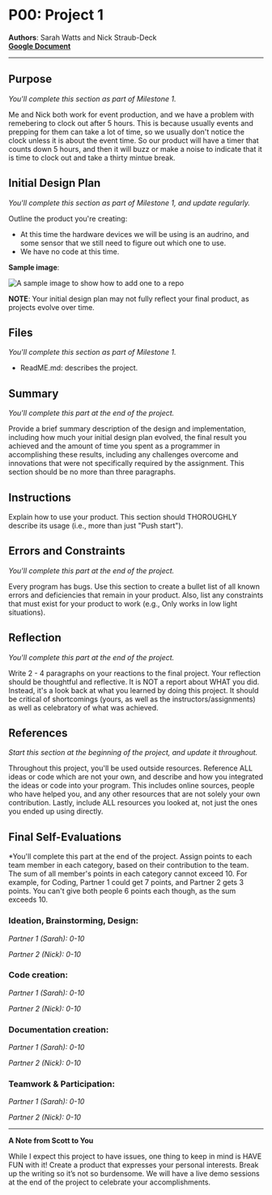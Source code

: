 # P00: Project 1

**Authors**: Sarah Watts and Nick Straub-Deck</br>
[**Google Document**](https://docs.google.com/document/d/1fMCTf0CLFllbEqdRbCc9xuTkVDU8cLeUY6zbcaRNZho/edit?usp=sharing)

---
## Purpose
*You'll complete this section as part of Milestone 1.*

Me and Nick both work for event production, and we have a problem with remebering to clock  out after 5 hours. This is because usually events and prepping for them can take a lot of time, so we usually don't notice the clock unless it is about the event time. So our product will have a timer that counts down 5 hours, and then it will buzz or make a noise to indicate that it is time to clock out and take a thirty mintue break.  


## Initial Design Plan
*You'll complete this section as part of Milestone 1, and update regularly.*

Outline the product you're creating:
- At this time the hardware devices we will be using is an audrino, and some sensor that we still need to figure out which one to use. 
- We have no code at this time. 


**Sample image**:

![A sample image to show how to add one to a repo](images/example.png "A sample image. This is the text that appears.")

**NOTE**: Your initial design plan may not fully reflect your final product,
as projects evolve over time.

## Files
*You'll complete this section as part of Milestone 1.*

 - ReadME.md: describes the project. 

## Summary
*You'll complete this part at the end of the project.*

Provide a brief summary description of the design and implementation,
including how much your initial design plan evolved, the final result
you achieved and the amount of time you spent as a programmer in
accomplishing these results, including any challenges overcome and
innovations that were not specifically required by the assignment.
This section should be no more than three paragraphs.

## Instructions
Explain how to use your product. 
This section should THOROUGHLY describe its usage (i.e., more than just "Push start").

## Errors and Constraints
*You'll complete this part at the end of the project.*

Every program has bugs. Use this section to create a bullet list of
all known errors and deficiencies that remain in your product. 
Also, list any constraints that must exist for your product to work 
(e.g., Only works in low light situations).

## Reflection
*You'll complete this part at the end of the project.*

Write 2 - 4 paragraphs on your reactions to the final project. 
Your reflection should be thoughtful and reflective. 
It is NOT a report about WHAT you did. 
Instead, it's a look back at what you learned by doing this project.
It should be critical of shortcomings (yours, as well as the instructors/assignments) 
as well as celebratory of what was achieved.

## References
*Start this section at the beginning of the project, and update it throughout.*

Throughout this project, you'll be used outside resources.
Reference ALL ideas or code which are not your own, and describe and
how you integrated the ideas or code into your program. This includes
online sources, people who have helped you, and any other resources that
are not solely your own contribution. Lastly, include ALL resources you
looked at, not just the ones you ended up using directly.

## Final Self-Evaluations
*You'll complete this part at the end of the project. 
Assign points to each team member in each category, based on their contribution to the team. 
The sum of all member's points in each category cannot exceed 10. 
For example, for Coding, Partner 1 could get 7 points, and Partner 2 gets 3 points. 
You can't give both people 6 points each though, as the sum exceeds 10.

### Ideation, Brainstorming, Design:

*Partner 1 (Sarah): 0-10*

*Partner 2 (Nick): 0-10*

### Code creation: 

*Partner 1 (Sarah): 0-10*

*Partner 2 (Nick): 0-10*

### Documentation creation:

*Partner 1 (Sarah): 0-10*

*Partner 2 (Nick): 0-10*

### Teamwork & Participation:

*Partner 1 (Sarah): 0-10*

*Partner 2 (Nick): 0-10*


---
**A Note from Scott to You**

While I expect this project to have issues, one
thing to keep in mind is HAVE FUN with it! Create a product that
expresses your personal interests. Break up the writing so it’s not so burdensome.
We will have a live demo sessions at the end of the project to celebrate your accomplishments.
